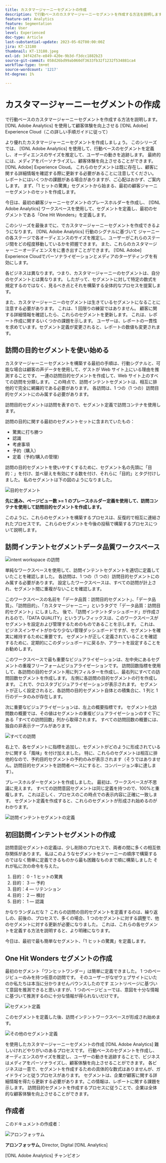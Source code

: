 ```yaml
---
title: カスタマージャーニーセグメントの作成
description: で行動ベースのカスタマージャーニーセグメントを作成する方法を説明します。 [!DNL Adobe Analytics] を使用して顧客体験を向上させる [!DNL Adobe] Experience Cloud（この詳しい手順ガイドに従って）
feature-set: Analytics
feature: Segmentation
role: User
level: Experienced
doc-type: Article
last-substantial-update: 2023-05-02T00:00:00Z
jira: KT-13180
thumbnail: KT-13180.jpeg
exl-id: 34f42d7e-e849-420e-9b3d-f3dcc1882b23
source-git-commit: 058d26bd99ab060df3633fb32f1232f534881ca4
workflow-type: tm+mt
source-wordcount: '1217'
ht-degree: 1%

---
```


# カスタマージャーニーセグメントの作成

で行動ベースのカスタマージャーニーセグメントを作成する方法を説明します。 [!DNL Adobe Analytics] を使用して顧客体験を向上させる [!DNL Adobe] Experience Cloud（この詳しい手順ガイドに従って）

より優れたカスタマージャーニーセグメントを作成しましょう。 このシリーズでは、 [!DNL Adobe Analytics] を使用して、行動ベースのセグメントを定義し、オーディエンスのサイズを推定して、ユーザーの動きを追跡します。 最終的には、メディアをパーソナライズし、顧客体験を向上させることができます。 [!DNL Adobe] Experience Cloud。 これらのセグメントは既に存在し、顧客に関する詳細情報を確認する際に更新する必要があることに注意してください。 レポートにはいくつかの課題がある場合がありますが、ご心配はおかず、ご案内します。 まず、「1 ヒットの驚異」セグメントから始まる、最初の顧客ジャーニーセグメントのセットを作成します。

今日は、最初の顧客ジャーニーセグメントのプレースホルダーを作成し、 [!DNL Adobe Analytics] ワークスペースを使用して、セグメントを定義し、最初のセグメントである「One Hit Wonders」を定義します。

このシリーズを最後までに、でカスタマージャーニーセグメントを作成できるようになります。 [!DNL Adobe Analytics] 行動のシグナルに基づいて ジャーニーの各ステージで各オーディエンスのサイズを推定し、ユーザーがこれらのステージ間をどの程度移動しているかを把握できます。 また、これらのカスタマージャーニーオーディエンスをに書き出すことができます。 [!DNL Adobe] Experience Cloudでパーソナライゼーションとメディアのターゲティングを有効にします。

各ビジネスは異なります。つまり、カスタマージャーニーのセグメントは、自分のセグメントとは異なります。 したがって、セグメントに対して特定の数式を規定するのではなく、見るべき点とそれを構築する全体的なプロセスを提案します。

また、カスタマージャーニーのセグメントは生きているセグメントになることに注意する必要があります。 これは、1 回限りの練習ではありません。 顧客に関する詳細情報を確認したら、これらのセグメントを更新します。 これは、レポート作成に関するいくつかの課題を示します。 ユーザーは、レポートの一貫性を求めています。セグメント定義が変更されると、レポートの数値も変更されます。

## 訪問の目的セグメントを使い始める

カスタマージャーニーセグメントを構築する最初の手順は、行動シグナルと、可能な場合は顧客の声データを使用して、ゲストが Web サイト上にいる理由を推測することです。 一連の訪問目的セグメントを作成して、Web サイト上のすべての訪問を分類します。 この時点で、訪問インテントセグメントは、相互に排他的で完全に網羅的である必要があります。 各訪問は、1 つの（1 つの）訪問目的セグメントにのみ属する必要があります。

訪問目的セグメントは訪問を表すので、セグメント定義で訪問コンテナを使用します。

訪問の目的に関する最初のセグメントセットに含まれていたもの：

* 驚異に打ち勝つ
* 認識
* 考慮事項
* 予約（購入）
* 定着（予約/購入の管理）

訪問の目的セグメントを使いやすくするために、セグメント名の先頭に「目的：」を付け、並べ替えを有効にする数を付け、それらに「目的」とタグ付けしました。 私のセグメントは下の図のようになりました。

![目的セグメント](assets/intent-segments.png)

**先に進み、ページビュー数 >= 1 のプレースホルダー定義を使用して、訪問コンテナを使用して訪問目的セグメントを作成します。**

このように、これらのセグメントを構築するプロセスは、反復的で相互に連結されたプロセスです。 これらのセグメントを今後の投稿で構築するプロセスについて説明します。

## 訪問インテントセグメントデータ品質ワークスペース

![intent workspace の訪問](assets/visit-intent-workspace.png)

単純なワークスペースを使用して、訪問インテントセグメントを適切に定義していたことを確認しました。 各訪問は、1 つの（1 つの）訪問目的セグメントにのみ属する必要があります。 設定したワークスペースは、すべての訪問が計上され、セグメント間に重複がないことを確認します。

このワークスペースの名前を「データ品質：訪問目的セグメント」、「データ品質」、「訪問目的」、「カスタマージャーニー」というタグで「データ品質：訪問目的セグメント」にしました。 後で、「訪問インテントダッシュボード」が作成されるので、「DATA QUALITY」というプレフィックスは、このワークスペースがセグメントを設定および管理するためのものであることを示します。 これは、ビジネスインサイトがかなり少ない管理ダッシュボードですが、セグメントを確実に維持するために重要です。 セグメントが正しく定義されていることを確認するために、定期的にこのダッシュボードに戻るか、アラートを設定することをお勧めします。

このワークスペースで最も重要なビジュアライゼーションは、左中央にあるセグメントの重複フリーフォームビジュアライゼーションです。 訪問回数指標を使用して、各訪問の目的セグメント用に列フィルターを作成し、最右列にすべての訪問回数セグメントを作成します。 左側に各訪問の目的セグメントの行を作成します。 これで、クロスタブビジュアライゼーションが表示されます。 セグメントが正しく設定されると、各訪問の目的セグメント自体との積集合に、1 列と 1 行のデータのみが存在します。

次に重要なビジュアライゼーションは、左上の概要指標です。 セグメント化訪問数の概要では、その値はセグメントの重複ビジュアライゼーションのすぐ下にある「すべての訪問回数」列から取得されます。 すべての訪問回数の概要には、独自の非表示テーブルがあります。

![すべての訪問](assets/all-visits.png)

右上で、各セグメントに指標を追加し、セグメントがどのように形成されているかに関する「風味」を付け加えました。 特に、これらのセグメントは相互に排他的なので、予約目的セグメントの予約のみが表示されます（そうではありません。訪問目的セグメントを訪問者ベースにすると、コンバージョン率に達します）。

プレースホルダーセグメントを作成しました。 最初は、ワークスペースが不思議に見えます。 すべての訪問意図セグメントは同じ定義を持つので、100%と重複します。 これは正しく、プロセスのこの時点での表示内容に正確に一致します。 セグメント定義を作成すると、これらのセグメントが形成され始めるのがわかります。

![訪問インテントセグメントの定義](assets/visit-intent-segment-defs.png)

## 初回訪問インテントセグメントの作成

訪問意図セグメントの定義は、少し削除のプロセスで、両者の間に多くの相互依存関係があります。 私はこのようなセグメントをジャーニーの順序で構築するのではなく簡単に定義できるものから最も困難なものまで順に構築しました それが私に次の命令を与えた。

1. 目的： 0 - 1 ヒットの驚異
1. 目的： 3 — 予約
1. 目的：4 — リテンション
1. 目的： 2 — 検討
1. 目的： 1 — 認識

かなりランダムだな？ これらの訪問の目的セグメントを定義するのは、繰り返しの、前後の、プロセスで、多くの場合、1 つのセグメントに対する調整で、他のセグメントに対する更新が必要になりました。 これは、これらの各セグメントを定義する方法を説明すると、より明確になります。

今日は、最初で最も簡単なセグメント、「1 ヒットの驚異」を定義します。

## One Hit Wonders セグメントの作成

最初のセグメント「ワンヒットワンダー」は簡単に定義できました。 1 つのページビューのみを持つ任意の訪問です。 そのユーザーがなぜウェブサイトにいたのか私たちは本当に分かりませんバウンスしたのです エントリページに基づいて意図を推測できると思いますが、1 つのページビューでは、意図を十分な情報に基づいて推測するのに十分な情報が得られないだけです。

![セグメント定義](assets/segment-def.png)

このセグメントを定義した後、訪問インテントワークスペースが形成され始めます。

![その他のセグメント定義](assets/more-segment-defs.png)

を使用したカスタマージャーニーセグメントの作成 [!DNL Adobe Analytics] 難しいけれどやりがいのあるプロセスです。 行動ベースのセグメントを作成し、オーディエンスのサイズを推定し、ユーザーの動きを追跡することで、ビジネスはメディアをパーソナライズし、顧客体験を向上させることができます。 各ビジネスは一意で、セグメントを作成するための具体的な数式はありませんが、ガイドラインと従うプロセスがあります。 セグメントは、企業が顧客に関する詳細情報を得たら更新する必要があります。この情報は、レポートに関する課題を示します。 訪問目的セグメントを作成するプロセスに従うことで、企業は全体的な顧客体験を向上させることができます。

## 作成者

このドキュメントの作成者：

![アロンフォッサム](assets/aaron-headshot.png)

**アロンフォッサム**, Director, Digital [!DNL Analytics]

[!DNL Adobe Analytics] チャンピオン
